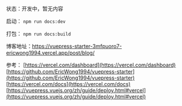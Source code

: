 状态：开发中，暂无内容

启动：
`npm run docs:dev`

打包：
`npm run docs:build`

博客地址：https://vuepress-starter-3mfpuoro7-ericwong1994.vercel.app/post/blog/



参考：
[https://vercel.com/dashboard](https://vercel.com/dashboard)
[https://github.com/EricWong1994/vuepress-starter](https://github.com/EricWong1994/vuepress-starter)
[https://vercel.com/docs](https://vercel.com/docs)
[https://vuepress.vuejs.org/zh/guide/deploy.html#vercel](https://vuepress.vuejs.org/zh/guide/deploy.html#vercel)
